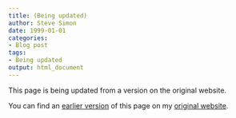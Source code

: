 ```yaml
---
title: (Being updated)
author: Steve Simon
date: 1999-01-01
categories:
- Blog post
tags:
- Being updated
output: html_document
---
```


This page is being updated from a version on the original website.

<!---More--->

You can find an [earlier version](http://www.pmean.com/11/Accuracy.html) of this page on my [original website](http://www.pmean.com/original_site.html). 
